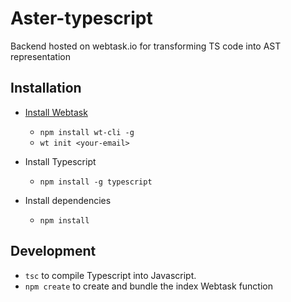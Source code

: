# Aster-typescript

Backend hosted on webtask.io for transforming TS code into AST representation 

## Installation

* [Install Webtask](https://webtask.io/docs/wt-cli)
    * `npm install wt-cli -g`
    * `wt init <your-email>`
* Install Typescript
    * `npm install -g typescript`
    
* Install dependencies
    * `npm install`
    

## Development

* `tsc` to compile Typescript into Javascript. 
* `npm create` to create and bundle the index Webtask function
